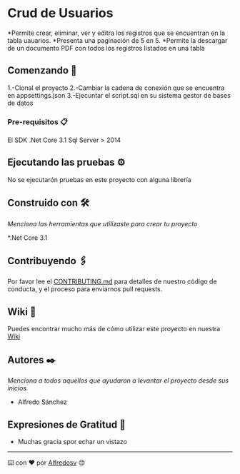 # Crud de Usuarios

*Permite crear, eliminar, ver y editra los registros que se encuentran en la tabla uauarios.
*Presenta una paginación de 5 en 5.
*Permite la descargar de un documento PDF con todos los registros listados en una tabla

## Comenzando 🚀

1.-Clonal el proyecto
2.-Cambiar la cadena de conexión que se encuentra en appsettings.json
3.-Ejecuntar el script.sql en su sistema gestor de bases de datos


### Pre-requisitos 📋

El SDK .Net Core 3.1
Sql Server > 2014



## Ejecutando las pruebas ⚙️

No se ejecutarón pruebas en este proyecto con alguna librería



## Construido con 🛠️

_Menciona las herramientas que utilizaste para crear tu proyecto_

*.Net  Core 3.1

## Contribuyendo 🖇️

Por favor lee el [CONTRIBUTING.md](https://gist.github.com/villanuevand/xxxxxx) para detalles de nuestro código de conducta, y el proceso para enviarnos pull requests.

## Wiki 📖

Puedes encontrar mucho más de cómo utilizar este proyecto en nuestra [Wiki](https://github.com/tu/proyecto/wiki)


## Autores ✒️

_Menciona a todos aquellos que ayudaron a levantar el proyecto desde sus inicios_

* Alfredo Sánchez


## Expresiones de Gratitud 🎁

* Muchas gracia spor echar un vistazo

---
⌨️ con ❤️ por [Alfredosv](https://github.com/AlfredoSV) 😊
